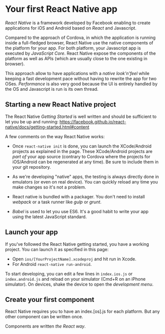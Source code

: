 # Your first React Native app

*React Native* is a framework developed by Facebook enabling to create applications for iOS and Android based on *React* and Javascript.

Compared to the approach of Cordova, in which the application is running inside a full-fledged browser, React Native use the native components of the platform for your app. For both platform, your Javascript app is executed by *JavaScript Core*. React Native expose the components of the platform as well as APIs (which are usually close to the one existing in browser).

This approach allow to have applications with a *native look'n'feel* while keeping a fast development pace without having to rewrite the app for two OSes. *Performance* is also very good because the UI is entirely handled by the OS and Javascript is run is its own thread.

## Starting a new React Native project

The React Native *Getting Started* is well written and should be sufficient to let you be up and running: https://facebook.github.io/react-native/docs/getting-started.html#content

A few comments on the way React Native works:

  * Once `react-native init` is done, you can launch the XCode/Android projects as explained in the page. These XCode/Android projects are *part of* your app source (contrary to Cordova where the projects for iOS/Android can be regenerated at any time). Be sure to include them in your git repository.

  * As we're developing "native" apps, the testing is always directly done in emulators (or even on real device). You can quickly reload any time you make changes so it's not a problem.

  * React native is bundled with a packager. You don't need to install *webpack* or a task runner like *gulp* or *grunt*.

  * *Babel* is used to let you use ES6. It's a good habit to write your app using the latest JavaScript standard.

## Launch your app

If you've followed the React Native getting started, you have a working project. You can launch it as specified in this page:

 * Open `ios/[YourProjectName].xcodeproj` and hit run in Xcode.
 * For Android `react-native run-android`.

To start developing, you can edit a few lines in `index.ios.js` or `index.android.js` and reload on your simulator (Cmd+R on an iPhone simulator). On devices, shake the device to open the *development menu*.

## Create your first component

React Native requires you to have an index.[os].js for each platform. But any other component can be written once.

Components are written *the React way*.
